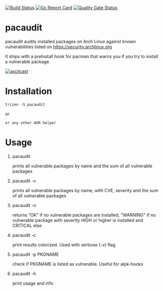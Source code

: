 [![Build Status](https://travis-ci.org/steffenfritz/pacaudit.svg?branch=master)](https://travis-ci.org/steffenfritz/pacaudit)
[![Go Report Card](https://goreportcard.com/badge/github.com/steffenfritz/pacaudit)](https://goreportcard.com/report/github.com/steffenfritz/pacaudit)
[![Quality Gate Status](https://sonarcloud.io/api/project_badges/measure?project=steffenfritz_pacaudit&metric=alert_status)](https://sonarcloud.io/dashboard?id=steffenfritz_pacaudit)


# pacaudit

pacaudit audits installed packages on Arch Linux against known vulnerabilities listed on https://security.archlinux.org

It ships with a preInstall hook for pacman that warns you if you try to install a vulnerable package.


[![asciicast](https://asciinema.org/a/pR5FwmVpom2u2L34QhwNlGqL9.svg)](https://asciinema.org/a/pR5FwmVpom2u2L34QhwNlGqL9)


# Installation

    trizen -S pacaudit

or

    or any other AUR helper

# Usage

1. pacaudit
    
    prints all vulnerable packages by name and the sum of all vulnerable packages


2. pacaudit -v
    
    prints all vulnerable packages by name, with CVE, severity and the sum of all vulnerable packages


3. pacaudit -n
    
    returns "OK" if no vulnerable packages are installed, "WARNING" if no vulnerable package with severity HIGH or higher is installed and CRITICAL else

    
4. pacaudit -c
    
    print results colorized. Used with verbose (-v) flag

5. pacaudit -p PKGNAME
    
    check if PKGNAME is listed as vulnerable. Useful for alpk-hooks

6. pacaudit -h
   
   print usage and info
